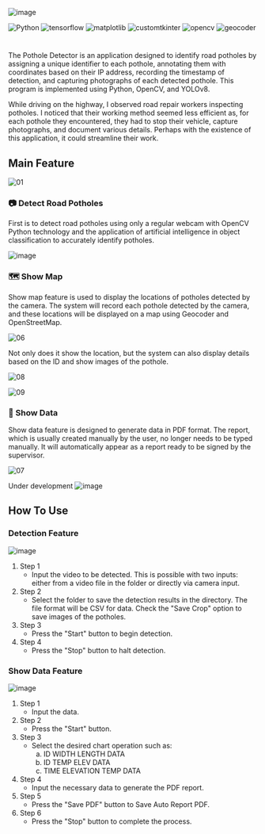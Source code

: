 ![image](https://github.com/user-attachments/assets/04836622-94b3-4d73-ad3c-c83462d5f897)

![Python](https://img.shields.io/badge/powered%20by-Python%203.11-yellow)
![tensorflow](https://img.shields.io/badge/powered%20by-torch%202.0.1-orange)
![matplotlib](https://img.shields.io/badge/powered%20by-matplotlib%203.7.2-violet)
![customtkinter](https://img.shields.io/badge/powered%20by-customtkinter%205.2.0-lightblue)
![opencv](https://img.shields.io/badge/powered%20by-opencv_python%204.8.0.76-lightgreen)
![geocoder](https://img.shields.io/badge/powered%20by-geocoder%201.38.1-lightpink)
#

The Pothole Detector is an application designed to identify road potholes by assigning a unique identifier to each pothole, annotating them with coordinates based on their IP address, recording the timestamp of detection, and capturing photographs of each detected pothole. This program is implemented using Python, OpenCV, and YOLOv8.

While driving on the highway, I observed road repair workers inspecting potholes. I noticed that their working method seemed less efficient as, for each pothole they encountered, they had to stop their vehicle, capture photographs, and document various details. Perhaps with the existence of this application, it could streamline their work.

## Main Feature 
![01](https://github.com/user-attachments/assets/e81bc3d8-d375-446b-9970-dca47c801314)

### 📷 Detect Road Potholes
First is to detect road potholes using only a regular webcam with OpenCV Python technology and the application of artificial intelligence in object classification to accurately identify potholes.

![image](https://github.com/user-attachments/assets/a0b8ea28-895a-47f1-a054-bd851b6d81b1)


### 🗺️ Show Map
Show map feature is used to display the locations of potholes detected by the camera. The system will record each pothole detected by the camera, and these locations will be displayed on a map using Geocoder and OpenStreetMap.

![06](https://github.com/user-attachments/assets/3f89c11e-d191-4e5a-aa8f-7418f68b29a3)

Not only does it show the location, but the system can also display details based on the ID and show images of the pothole.

![08](https://github.com/user-attachments/assets/8d31ce3c-0bd5-4137-928a-6028d36d09ff) 

![09](https://github.com/user-attachments/assets/46147b42-4b72-4340-bc37-0abe740b27da)


### 📃 Show Data
Show data feature is designed to generate data in PDF format. The report, which is usually created manually by the user, no longer needs to be typed manually. It will automatically appear as a report ready to be signed by the supervisor.

![07](https://github.com/user-attachments/assets/0085ce49-21e7-40f3-b5a6-856a72bee3ae)

Under development
![image](https://github.com/user-attachments/assets/a8ed466c-467f-47e6-813d-986a13a63ef1)

## How To Use 

### Detection Feature

![image](https://github.com/user-attachments/assets/53977618-ea0b-4277-9256-86a66c1b61c1)

<ol>
  <li>Step 1
    <ul>
      <li>Input the video to be detected. This is possible with two inputs: either from a video file in the folder or directly via camera input.</li>
    </ul>
  </li>
  <li>Step 2
    <ul>
      <li>Select the folder to save the detection results in the directory. The file format will be CSV for data. Check the "Save Crop" option to save images of the potholes.</li>
    </ul>
  </li>
  <li>Step 3
    <ul>
      <li>Press the "Start" button to begin detection.</li>
    </ul>
  </li>
  <li>Step 4
    <ul>
      <li>Press the "Stop" button to halt detection.</li>
    </ul>
  </li>
</ol>

### Show Data Feature

![image](https://github.com/user-attachments/assets/837b8e54-5bcb-45ab-ab4c-ac190d99e90f)


<ol>
  <li>Step 1
    <ul>
      <li>Input the data.</li>
    </ul>
  </li>
  <li>Step 2
    <ul>
      <li>Press the "Start" button.</li>
    </ul>
  </li>
  <li>Step 3
    <ul>
      <li>Select the desired chart operation such as:
        <ol type="a">
          <li>ID WIDTH LENGTH DATA</li>
          <li>ID TEMP ELEV DATA</li>
          <li>TIME ELEVATION TEMP DATA</li>
        </ol>
      </li>
    </ul>
  </li>
  <li>Step 4
    <ul>
      <li>Input the necessary data to generate the PDF report.</li>
    </ul>
  </li>
  <li>Step 5
    <ul>
      <li>Press the "Save PDF" button to Save Auto Report PDF.</li>
    </ul>
  </li>

  <li>Step 6
    <ul>
      <li>Press the "Stop" button to complete the process.</li>
    </ul>
  </li>
</ol>







